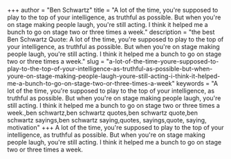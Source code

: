 +++
author = "Ben Schwartz"
title = "A lot of the time, you're supposed to play to the top of your intelligence, as truthful as possible. But when you're on stage making people laugh, you're still acting. I think it helped me a bunch to go on stage two or three times a week."
description = "the best Ben Schwartz Quote: A lot of the time, you're supposed to play to the top of your intelligence, as truthful as possible. But when you're on stage making people laugh, you're still acting. I think it helped me a bunch to go on stage two or three times a week."
slug = "a-lot-of-the-time-youre-supposed-to-play-to-the-top-of-your-intelligence-as-truthful-as-possible-but-when-youre-on-stage-making-people-laugh-youre-still-acting-i-think-it-helped-me-a-bunch-to-go-on-stage-two-or-three-times-a-week"
keywords = "A lot of the time, you're supposed to play to the top of your intelligence, as truthful as possible. But when you're on stage making people laugh, you're still acting. I think it helped me a bunch to go on stage two or three times a week.,ben schwartz,ben schwartz quotes,ben schwartz quote,ben schwartz sayings,ben schwartz saying,quotes, sayings,quote, saying, motivation"
+++
A lot of the time, you're supposed to play to the top of your intelligence, as truthful as possible. But when you're on stage making people laugh, you're still acting. I think it helped me a bunch to go on stage two or three times a week.
